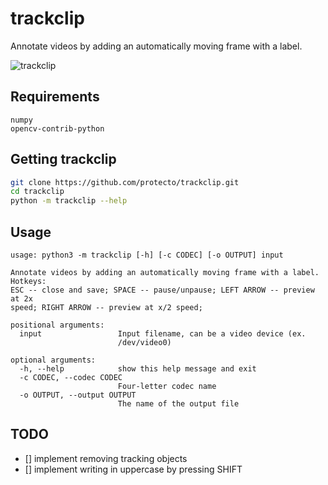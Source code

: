 # trackclip
Annotate videos by adding an automatically moving frame with a label.

![trackclip](docs/demo.gif)

## Requirements
```text
numpy
opencv-contrib-python
```

## Getting trackclip

```bash
git clone https://github.com/protecto/trackclip.git
cd trackclip
python -m trackclip --help
```

## Usage
```text
usage: python3 -m trackclip [-h] [-c CODEC] [-o OUTPUT] input

Annotate videos by adding an automatically moving frame with a label. Hotkeys:
ESC -- close and save; SPACE -- pause/unpause; LEFT ARROW -- preview at 2x
speed; RIGHT ARROW -- preview at x/2 speed;

positional arguments:
  input                 Input filename, can be a video device (ex.
                        /dev/video0)

optional arguments:
  -h, --help            show this help message and exit
  -c CODEC, --codec CODEC
                        Four-letter codec name
  -o OUTPUT, --output OUTPUT
                        The name of the output file
```

## TODO
- [] implement removing tracking objects
- [] implement writing in uppercase by pressing SHIFT
